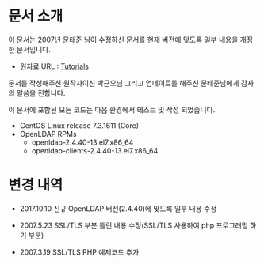# 문서 소개

이 문서는 2007년 문태준 님이 수정하신 문서를 현재 버전에 맞도록 일부 내용을 개정한 문서입니다.

* 원자료 URL : [Tutorials](http://database.sarang.net/?criteria=ldap&subcrit=tutorials )

문서를 작성해주신 원작자이신 박근오님 그리고 업데이트를 해주신 문태준님에게 감사의 말씀을 전합니다.

이 문서에 포함된 모든 코드는 다음 환경에서 테스트 및 작성 되었습니다.

* CentOS Linux release 7.3.1611 \(Core\)
* OpenLDAP RPMs
  * openldap-2.4.40-13.el7.x86\_64
  * openldap-clients-2.4.40-13.el7.x86\_64



# 변경 내역

* 2017.10.10 신규 OpenLDAP 버전\(2.4.40\)에 맞도록 일부 내용 수정

* 2007.5.23 SSL/TLS 부분 틀린 내용 수정\(SSL/TLS 사용하여 php 프로그래밍 하기 부분\)

* 2007.3.19 SSL/TLS PHP 예제코드 추가



